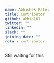 ```yaml
---
name: Abhishek Patel 
title: Contributor
github: abhip161
twitter: ""
linkedin: ""
slack: ""
joining_date: ""
role : contributor
---
```


Still waiting for this
